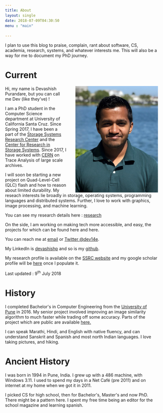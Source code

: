 ```yaml
---
title: About
layout: single
date: 2018-07-09T04:30:50
menu : "main"

---
```

I plan to use this blog to praise, complain, rant about software, CS, academia, research, systems, and whatever interests me. This will also be a way for me to document my PhD journey.


# Current
<img style="float: right; padding: 0px 0px 0px 30px;" src="dp.jpg" height="350px"></img>

Hi, my name is Devashish Purandare, but you can call me Dev (like they've) !

I am a PhD student in the Computer Science department at University of California Santa Cruz.
Since Spring 2017, I have been a part of the [Storage Systems Research Center](https://ssrc.ucsc.edu) and the [Center for Research in Storage Systems](https://crss.ucsc.edu).
Since 2017, I have worked with [CERN](https://home.cern) on Trace Analysis of large scale archives.


I will soon be starting a new project on Quad-Level-Cell (QLC) flash and how to reason about limited durability.
My reseach interests lie broadly in storage, operating systems, programming languages and distributed systems.
Further, I love to work with graphics, image processing, and machine learning.

You can see my research details here : [research](../research)

On the side, I am working on making tech more accessible, and easy, the projects for which can be found here and here.

You can reach me at [email](mailto:devashish+website@ucsc.edu) or [Twitter @dev14e](https://twitter.com/dev14e).

My LinkedIn is [devashishp](https://linkedin.com/in/devashishp) and so is my [github](https://github.com/devashishp).

My research profile is available on the [SSRC website](https:/ssrc.ucsc.edu/person/Dev.html) and my google scholar profile will be [here](https://scholar.google.com/citations?user=uShaD2gAAAAJ) once I populate it.

Last updated : 9<sup>th</sup> July 2018


# History

I completed Bachelor's in Computer Engineering from the [University of Pune](https://unipune.ac.in) in 2016. My senior project involved improving an image similarity algorithm to much faster while trading off some accuracy. Parts of the project which are public are available [here.](https://github.com/devashishp)

I can speak Marathi, Hindi, and English with native fluency, and can understand Sanskrit and Spanish and most north Indian languages. I love taking pictures, and hiking.

# Ancient History

I was born in 1994 in Pune, India. I grew up with a 486 machine, with Windows 3.11. I used to spend my days in a Net Café (pre 2011) and on internet at my home when we got it in 2011.

I picked CS for high school, then for Bachelor's, Master's and now PhD. There might be a pattern here. I spent my free time being an editor for the school magazine and learning spanish.
